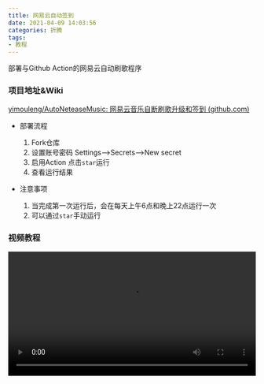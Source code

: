 ```yaml
---
title: 网易云自动签到
date: 2021-04-09 14:03:56
categories: 折腾
tags:
- 教程
---
```


  部署与Github Action的网易云自动刷歌程序

### 项目地址&Wiki

[yimouleng/AutoNeteaseMusic: 网易云音乐自断刷歌升级和签到 (github.com)](https://github.com/yimouleng/AutoNeteaseMusic)

- 部署流程
  1. Fork仓库
  2. 设置账号密码 Settings-->Secrets-->New secret
  3. 启用Action 点击`star`运行
  4. 查看运行结果

- 注意事项
  1. 当完成第一次运行后，会在每天上午6点和晚上22点运行一次
  2. 可以通过`star`手动运行



### 视频教程

<video id="movies" src="https://file.nmb.show/view.php/ee256a2647d003d7cd955bd1f0db9880.mp4" autobuffer="true" controls="" width="100%"></video>
